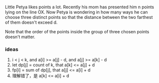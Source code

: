 Little Petya likes points a lot. Recently his mom has presented him n points lying on the line OX. Now Petya is wondering in how many ways he can choose three distinct points so that the distance between the two farthest of them doesn't exceed d.

Note that the order of the points inside the group of three chosen points doesn't matter.


### ideas
1. i < j < k, and a[i] >= a[j] - d, and a[j] >= a[k] - d
2. let dp[j] = count of k, that a[k] <= a[j] + d
3. fp[i] = sum of dp[j], that a[j] <= a[i] + d 
4. 理解错了，是 a[k] <= a[i] + d